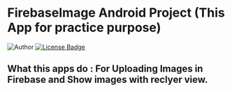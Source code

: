  # FirebaseImage Android Project (This App for practice purpose) 
![Author](https://img.shields.io/badge/author-AIFahim-orange)
[![License Badge](https://img.shields.io/badge/license-MIT-blue)](https://github.com/AIFahim/FirebaseImage/blob/master/LICENSE)
 ## What this apps do : For Uploading Images in Firebase and Show images with reclyer view. 

